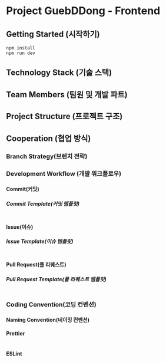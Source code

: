 # Project GuebDDong - Frontend
## Getting Started (시작하기)
```
npm install
npm run dev
```
## Technology Stack (기술 스택)
## Team Members (팀원 및 개발 파트)
## Project Structure (프로젝트 구조)
## Cooperation (협업 방식)
### Branch Strategy(브렌치 전략)
### Development Workflow (개발 워크플로우)
#### Commit(커밋)
##### Commit Template(커밋 템플릿)
```
```
#### Issue(이슈)
##### Issue Template(이슈 템플릿)
```
```
#### Pull Request(풀 리퀘스트)
##### Pull Request Template(풀 리퀘스트 템플릿)
```
```
### Coding Convention(코딩 컨벤션)
#### Naming Convention(네이밍 컨벤션)
#### Prettier
```
```
#### ESLint
```
```